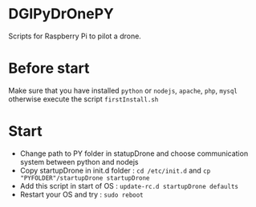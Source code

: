 # DGIPyDrOnePY
Scripts for Raspberry Pi to pilot a drone.

# Before start
Make sure that you have installed `python` or `nodejs`, `apache`, `php`, `mysql` otherwise execute the script `firstInstall.sh`

# Start
- Change path to PY folder in statupDrone and choose communication system between python and nodejs
- Copy startupDrone in init.d folder : `cd /etc/init.d` and `cp "PYFOLDER"/startupDrone startupDrone`
- Add this script in start of OS : `update-rc.d startupDrone defaults`
- Restart your OS and try : `sudo reboot`
